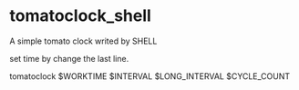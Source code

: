 # tomatoclock_shell

A simple tomato clock writed by SHELL

set time by change the last line.

tomatoclock $WORKTIME $INTERVAL $LONG_INTERVAL $CYCLE_COUNT
